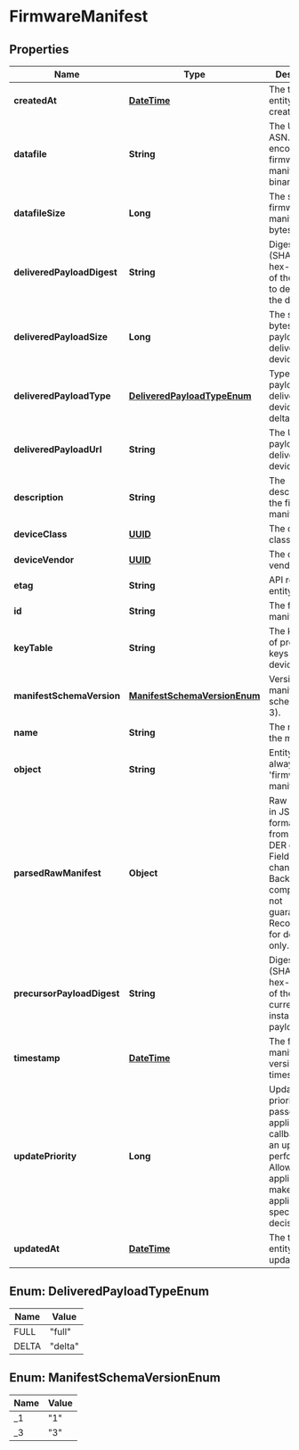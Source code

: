 
# FirmwareManifest

## Properties
Name | Type | Description | Notes
------------ | ------------- | ------------- | -------------
**createdAt** | [**DateTime**](DateTime.md) | The time the entity was created. |  [optional]
**datafile** | **String** | The URL of the ASN.1 DER-encoded firmware manifest binary. |  [optional]
**datafileSize** | **Long** | The size of the firmware manifest in bytes. |  [optional]
**deliveredPayloadDigest** | **String** | Digest (SHA256, hex-encoded) of the payload to deliver to the device. |  [optional]
**deliveredPayloadSize** | **Long** | The size in bytes of the payload to deliver to the device. |  [optional]
**deliveredPayloadType** | [**DeliveredPayloadTypeEnum**](#DeliveredPayloadTypeEnum) | Type of the payload to deliver to the device (full or delta image). |  [optional]
**deliveredPayloadUrl** | **String** | The URL of the payload to deliver to the device. |  [optional]
**description** | **String** | The description of the firmware manifest. |  [optional]
**deviceClass** | [**UUID**](UUID.md) | The device class ID. |  [optional]
**deviceVendor** | [**UUID**](UUID.md) | The device vendor ID. |  [optional]
**etag** | **String** | API resource entity version. |  [optional]
**id** | **String** | The firmware manifest ID. |  [optional]
**keyTable** | **String** | The key table of pre-shared keys for devices. |  [optional]
**manifestSchemaVersion** | [**ManifestSchemaVersionEnum**](#ManifestSchemaVersionEnum) | Version of the manifest schema (1 or 3). |  [optional]
**name** | **String** | The name of the manifest. |  [optional]
**object** | **String** | Entity name: always &#39;firmware-manifest&#39;. |  [optional]
**parsedRawManifest** | **Object** | Raw manifest in JSON format, parsed from ASN.1 DER encoding. Fields may change. Backwards compatibility is not guaranteed. Recommended for debugging only.  |  [optional]
**precursorPayloadDigest** | **String** | Digest (SHA256, hex-encoded) of the currently installed payload. |  [optional]
**timestamp** | [**DateTime**](DateTime.md) | The firmware manifest version as a timestamp. |  [optional]
**updatePriority** | **Long** | Update priority, passed to the application callback when an update is performed. Allows the application to make application-specific decisions. |  [optional]
**updatedAt** | [**DateTime**](DateTime.md) | The time the entity was updated. |  [optional]


<a name="DeliveredPayloadTypeEnum"></a>
## Enum: DeliveredPayloadTypeEnum
Name | Value
---- | -----
FULL | &quot;full&quot;
DELTA | &quot;delta&quot;


<a name="ManifestSchemaVersionEnum"></a>
## Enum: ManifestSchemaVersionEnum
Name | Value
---- | -----
_1 | &quot;1&quot;
_3 | &quot;3&quot;



